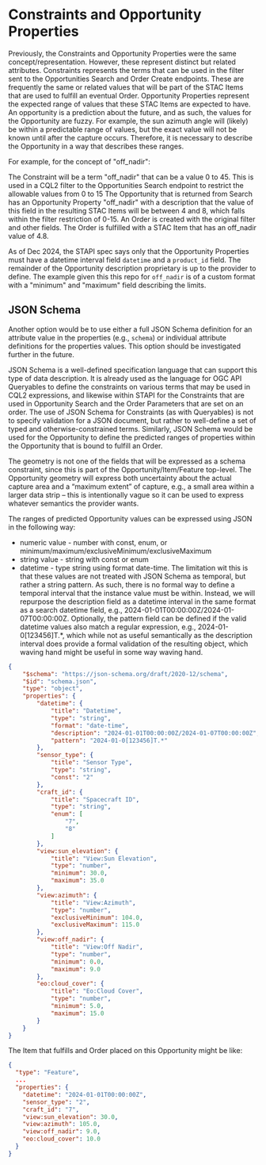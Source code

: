 # Constraints and Opportunity Properties

Previously, the Constraints and Opportunity Properties were the same
concept/representation. However, these represent distinct but related
attributes. Constraints represents the terms that can be used in the filter sent
to the Opportunities Search and Order Create endpoints. These are frequently the
same or related values that will be part of the STAC Items that are used to
fulfill an eventual Order. Opportunity Properties represent the expected range
of values that these STAC Items are expected to have. An opportunity is a
prediction about the future, and as such, the values for the Opportunity are
fuzzy. For example, the sun azimuth angle will (likely) be within a predictable
range of values, but the exact value will not be known until after the capture
occurs. Therefore, it is necessary to describe the Opportunity in a way that
describes these ranges.

For example, for the concept of "off_nadir":

The Constraint will be a term "off_nadir" that can be a value 0 to 45.
This is used in a CQL2 filter to the Opportunities Search endpoint to restrict the allowable values from 0 to 15
The Opportunity that is returned from Search has an Opportunity Property
"off_nadir" with a description that the value of this field in the resulting
STAC Items will be between 4 and 8, which falls within the filter restriction of 0-15.
An Order is created with the original filter and other fields.
The Order is fulfilled with a STAC Item that has an off_nadir value of 4.8.

As of Dec 2024, the STAPI spec says only that the Opportunity Properties must
have a datetime interval field `datetime` and a `product_id` field. The
remainder of the Opportunity description proprietary is up to the provider to
define. The example given this this repo for `off_nadir` is of a custom format
with a "minimum" and "maximum" field describing the limits.

## JSON Schema

Another option would be to use either a full JSON Schema definition for an
attribute value in the properties (e.g., `schema`) or individual attribute
definitions for the properties values. This option should be investigated
further in the future.

JSON Schema is a well-defined specification language that can support this type
of data description. It is already used as the language for OGC API Queryables
to define the constraints on various terms that may be used in CQL2 expressions,
and likewise within STAPI for the Constraints that are used in Opportunity
Search and the Order Parameters that are set on an order. The use of JSON Schema
for Constraints (as with Queryables) is not to specify validation for a JSON
document, but rather to well-define a set of typed and otherwise-constrained
terms. Similarly, JSON Schema would be used for the Opportunity to define the
predicted ranges of properties within the Opportunity that is bound to fulfill
an Order.

The geometry is not one of the fields that will be expressed as a schema
constraint, since this is part of the Opportunity/Item/Feature top-level. The
Opportunity geometry will express both uncertainty about the actual capture area
and a “maximum extent” of capture, e.g., a small area within a larger data strip
– this is intentionally vague so it can be used to express whatever semantics
the provider wants.

The ranges of predicted Opportunity values can be expressed using JSON in the following way:

- numeric value - number with const, enum, or minimum/maximum/exclusiveMinimum/exclusiveMaximum
- string value - string with const or enum
- datetime - type string using format date-time. The limitation wit this is that
    these values are not treated with JSON Schema as temporal, but rather a string
    pattern. As such, there is no formal way to define a temporal interval that the
    instance value must be within. Instead, we will repurpose the description field
    as a datetime interval in the same format as a search datetime field, e.g.,
    2024-01-01T00:00:00Z/2024-01-07T00:00:00Z.  Optionally, the pattern field can be
    defined if the valid datetime values also match a regular expression, e.g.,
    2024-01-0[123456]T.*, which while not as useful semantically as the description
    interval does provide a formal validation of the resulting object, which waving
    hand might be useful in some way waving hand.

```json
{
    "$schema": "https://json-schema.org/draft/2020-12/schema",
    "$id": "schema.json",
    "type": "object",
    "properties": {
        "datetime": {
            "title": "Datetime",
            "type": "string",
            "format": "date-time",
            "description": "2024-01-01T00:00:00Z/2024-01-07T00:00:00Z",
            "pattern": "2024-01-0[123456]T.*"
        },
        "sensor_type": {
            "title": "Sensor Type",
            "type": "string",
            "const": "2"
        },
        "craft_id": {
            "title": "Spacecraft ID",
            "type": "string",
            "enum": [
                "7",
                "8"
            ]
        },
        "view:sun_elevation": {
            "title": "View:Sun Elevation",
            "type": "number",
            "minimum": 30.0,
            "maximum": 35.0
        },
        "view:azimuth": {
            "title": "View:Azimuth",
            "type": "number",
            "exclusiveMinimum": 104.0,
            "exclusiveMaximum": 115.0
        },
        "view:off_nadir": {
            "title": "View:Off Nadir",
            "type": "number",
            "minimum": 0.0,
            "maximum": 9.0
        },
        "eo:cloud_cover": {
            "title": "Eo:Cloud Cover",
            "type": "number",
            "minimum": 5.0,
            "maximum": 15.0
        }
    }
}
```

The Item that fulfills and Order placed on this Opportunity might be like:

```json
{
  "type": "Feature",
  ...
  "properties": {
    "datetime": "2024-01-01T00:00:00Z",
    "sensor_type": "2",
    "craft_id": "7",
    "view:sun_elevation": 30.0,
    "view:azimuth": 105.0,
    "view:off_nadir": 9.0,
    "eo:cloud_cover": 10.0
  }
}
```
